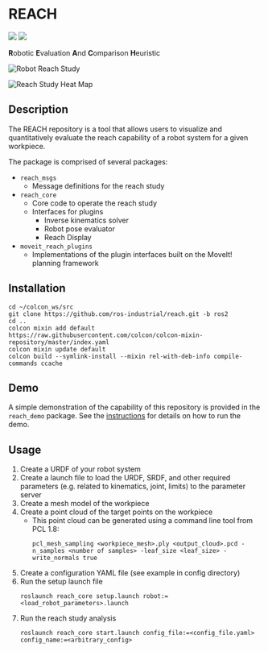 # REACH
![](https://travis-ci.com/ros-industrial/reach.svg?branch=master)
![](https://img.shields.io/badge/License-Apache%202.0-blue.svg)

**R**obotic **E**valuation **A**nd **C**omparison **H**euristic

![Robot Reach Study][1]

![Reach Study Heat Map][2]

## Description

The REACH repository is a tool that allows users to visualize and quantitatively evaluate the reach capability of
a robot system for a given workpiece.

The package is comprised of several packages:
- `reach_msgs`
  - Message definitions for the reach study
- `reach_core`
  - Core code to operate the reach study
  - Interfaces for plugins
    - Inverse kinematics solver
    - Robot pose evaluator
    - Reach Display
- `moveit_reach_plugins`
  - Implementations of the plugin interfaces built on the MoveIt! planning framework

## Installation

```
cd ~/colcon_ws/src
git clone https://github.com/ros-industrial/reach.git -b ros2
cd ..
colcon mixin add default https://raw.githubusercontent.com/colcon/colcon-mixin-repository/master/index.yaml
colcon mixin update default
colcon build --symlink-install --mixin rel-with-deb-info compile-commands ccache
```

## Demo

A simple demonstration of the capability of this repository is provided in the `reach_demo` package. See the [instructions](reach_demo/README.md) for details on how to run the demo.

## Usage

1. Create a URDF of your robot system
1. Create a launch file to load the URDF, SRDF, and other required parameters (e.g. related to kinematics, joint, limits) to the parameter server
1. Create a mesh model of the workpiece
1. Create a point cloud of the target points on the workpiece
    - This point cloud can be generated using a command line tool from PCL 1.8:
      ```
      pcl_mesh_sampling <workpiece_mesh>.ply <output_cloud>.pcd -n_samples <number of samples> -leaf_size <leaf_size> -write_normals true
      ```
1. Create a configuration YAML file (see example in config directory)
1. Run the setup launch file
    ```
    roslaunch reach_core setup.launch robot:=<load_robot_parameters>.launch
    ```
1. Run the reach study analysis
    ```
    roslaunch reach_core start.launch config_file:=<config_file.yaml> config_name:=<arbitrary_config>
    ```

[1]: reach_core/docs/reach_study.png
[2]: reach_core/docs/heat_map_colorized_mesh.png
